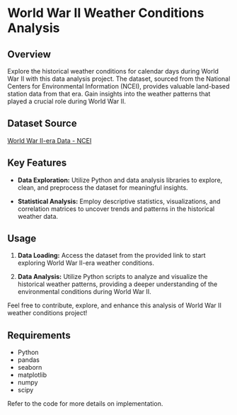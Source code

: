 # World War II Weather Conditions Analysis

## Overview

Explore the historical weather conditions for calendar days during World War II with this data analysis project. The dataset, sourced from the National Centers for Environmental Information (NCEI), provides valuable land-based station data from that era. Gain insights into the weather patterns that played a crucial role during World War II.

## Dataset Source

[World War II-era Data - NCEI](https://www.ncdc.noaa.gov/data-access/land-basedstation-data/land-based-datasets/world-war-ii-era-data)

## Key Features

- **Data Exploration:** Utilize Python and data analysis libraries to explore, clean, and preprocess the dataset for meaningful insights.

- **Statistical Analysis:** Employ descriptive statistics, visualizations, and correlation matrices to uncover trends and patterns in the historical weather data.

## Usage

1. **Data Loading:** Access the dataset from the provided link to start exploring World War II-era weather conditions.

2. **Data Analysis:** Utilize Python scripts to analyze and visualize the historical weather patterns, providing a deeper understanding of the environmental conditions during World War II.

Feel free to contribute, explore, and enhance this analysis of World War II weather conditions project!

## Requirements

- Python
- pandas
- seaborn
- matplotlib
- numpy
- scipy

Refer to the code for more details on implementation.
